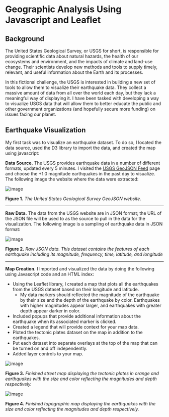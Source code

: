 # Geographic Analysis Using Javascript and Leaflet

## Background
The United States Geological Survey, or USGS for short, is responsible for providing scientific data about natural hazards, the health of our ecosystems and environment, and the impacts of climate and land-use change. Their scientists develop new methods and tools to supply timely, relevant, and useful information about the Earth and its processes.

In this fictional challenge, the USGS is interested in building a new set of tools to allow them to visualize their earthquake data. They collect a massive amount of data from all over the world each day, but they lack a meaningful way of displaying it. I have been tasked with developing a way to visualize USGS data that will allow them to better educate the public and other government organizations (and hopefully secure more funding) on issues facing our planet.

## Earthquake Visualization
My first task was to visualize an earthquake dataset. To do so, I located the data source, used the D3 library to import the data, and created the map using javascript:

**Data Source.** The USGS provides earthquake data in a number of different formats, updated every 5 minutes. I visited the [USGS GeoJSON Feed](https://earthquake.usgs.gov/earthquakes/feed/v1.0/geojson.php) page and choose the +1.0 magnitude earthquakes in the past day to visualize. The following image the website where the data were extracted:

![image](https://github.com/nicholaishaw/leaflet-challenge/assets/135463220/2cb002a4-4f97-4e2a-8e70-e20eb0e4f770)

**Figure 1.** *The United States Geological Survey GeoJSON website.*
___

**Raw Data.** The data from the USGS website are in JSON format; the URL of the JSON file will be used to as the source to pull in the data for the visualization. The following image is a sampling of earthquake data in JSON format:

![image](https://github.com/nicholaishaw/leaflet-challenge/assets/135463220/230524c1-30ea-4089-8ad2-02dfc6a7c022)

**Figure 2.** *Raw JSON data. This dataset contains the features of each earthquake including its magnitude, frequency, time, latitude, and longitude*
___

**Map Creation.** I Imported and visualized the data by doing the following using Javascript code and an HTML index:

* Using the Leaflet library, I created a map that plots all the earthquakes from the USGS dataset based on their longitude and latitude.
    * My data markers should reflected the magnitude of the earthquake by their size and the depth of the earthquake by color. Earthquakes with higher magnitudes appear larger, and earthquakes with greater depth appear darker in color.
* Included popups that provide additional information about the earthquake when its associated marker is clicked.
* Created a legend that will provide context for your map data.
* Ploted the tectonic plates dataset on the map in addition to the earthquakes.
* Put each dataset into separate overlays at the top of the map that can be turned on and off independently.
* Added layer controls to your map.

![image](https://github.com/nicholaishaw/leaflet-challenge/assets/135463220/23fe6dfb-e21a-495e-96db-4cc34be20c38)

**Figure 3.** *Finished street map displaying the tectonic plates in orange and earthquakes with the size and color reflecting the magnitudes and depth respectively.*

![image](https://github.com/nicholaishaw/leaflet-challenge/assets/135463220/1f7c3c13-713c-46ca-95d3-28d58b1d7776)

**Figure 4.** *Finished topographic map displaying the earthquakes with the size and color reflecting the magnitudes and depth respectively.*
